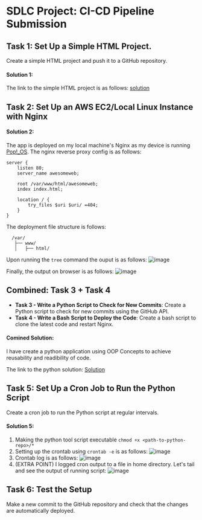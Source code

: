 # SDLC Project: CI-CD Pipeline Submission

## Task 1: Set Up a Simple HTML Project. 
Create a simple HTML project and push it to a GitHub repository. 
#### Solution 1:
The link to the simple HTML project is as follows: [solution](https://github.com/vishwesh5544/devops-cicd)

## Task 2: Set Up an AWS EC2/Local Linux Instance with Nginx
#### Solution 2:
The app is deployed on my local machine's Nginx as my device is running [Pop!_OS](https://pop.system76.com/).
The nginx reverse proxy config is as follows:
```
server {
    listen 80;
    server_name awesomeweb;

    root /var/www/html/awesomeweb;
    index index.html;

    location / {
        try_files $uri $uri/ =404;
    }
}
```
The deployment file structure is follows:

      /var/
       ├── www/
       │   ├── html/

Upon running the `tree` command the ouput is as follows:
![image](https://github.com/user-attachments/assets/cbc2d503-a003-4873-963b-e7e9bcf88f42)

Finally, the output on browser is as follows:
![image](https://github.com/user-attachments/assets/7eac2dd7-7cb1-4e3b-a3d1-ab977bd3b744)

## Combined: Task 3 + Task 4
- **Task 3 - Write a Python Script to Check for New Commits**: Create a Python script to check for new commits using the GitHub API.
- **Task 4 - Write a Bash Script to Deploy the Code**: Create a bash script to clone the latest code and restart Nginx.
#### Comined Solution:
I have create a python application using OOP Concepts to achieve reusability and readibility of code. 

The link to the python solution: [Solution](https://github.com/vishwesh5544/vish_commit_checker)

## Task 5: Set Up a Cron Job to Run the Python Script
Create a cron job to run the Python script at regular intervals.
#### Solution 5:
1. Making the python tool script executable
`chmod +x <path-to-python-repo>/*`
2. Setting up the crontab using `crontab -e` is as follows:
![image](https://github.com/user-attachments/assets/3498a358-2411-41be-9736-3783403f7b9c)
3. Crontab log is as follows:
![image](https://github.com/user-attachments/assets/67ce162c-baa0-421d-a6df-beeab56780d0)
4. (EXTRA POINT) I logged cron output to a file in home directory. Let's tail and see the output of running script:
![image](https://github.com/user-attachments/assets/c021a6da-7552-48f2-8394-8bddc014d280)

## Task 6: Test the Setup 
Make a new commit to the GitHub repository and check that the changes are automatically deployed.



